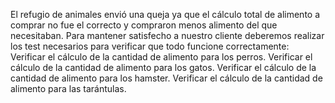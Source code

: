 El refugio de animales envió una queja ya que el cálculo total de alimento a comprar no fue el correcto y compraron menos alimento del que necesitaban. Para mantener satisfecho a nuestro cliente deberemos realizar los test necesarios para verificar que todo funcione correctamente:
Verificar el cálculo de la cantidad de alimento para los perros.
Verificar el cálculo de la cantidad de alimento para los gatos.
Verificar el cálculo de la cantidad de alimento para los hamster.
Verificar el cálculo de la cantidad de alimento para las tarántulas.
